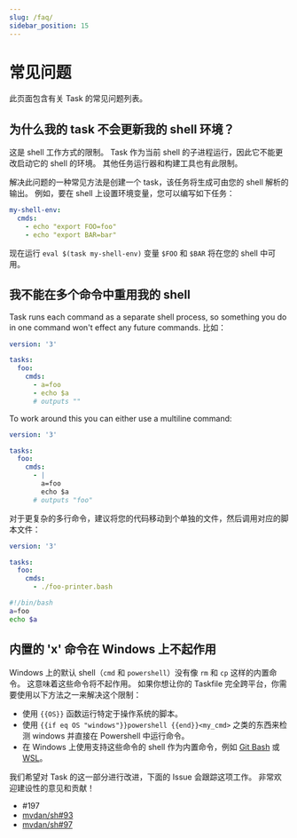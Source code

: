 ```yaml
---
slug: /faq/
sidebar_position: 15
---
```


# 常见问题

此页面包含有关 Task 的常见问题列表。

## 为什么我的 task 不会更新我的 shell 环境？

这是 shell 工作方式的限制。 Task 作为当前 shell 的子进程运行，因此它不能更改启动它的 shell 的环境。 其他任务运行器和构建工具也有此限制。

解决此问题的一种常见方法是创建一个 task，该任务将生成可由您的 shell 解析的输出。 例如，要在 shell 上设置环境变量，您可以编写如下任务：

```yaml
my-shell-env:
  cmds:
    - echo "export FOO=foo"
    - echo "export BAR=bar"
```

现在运行 `eval $(task my-shell-env)` 变量 `$FOO` 和 `$BAR` 将在您的 shell 中可用。

## 我不能在多个命令中重用我的 shell

Task runs each command as a separate shell process, so something you do in one command won't effect any future commands. 比如：

```yaml
version: '3'

tasks:
  foo:
    cmds:
      - a=foo
      - echo $a
      # outputs ""
```

To work around this you can either use a multiline command:

```yaml
version: '3'

tasks:
  foo:
    cmds:
      - |
        a=foo
        echo $a
      # outputs "foo"
```

对于更复杂的多行命令，建议将您的代码移动到个单独的文件，然后调用对应的脚本文件：

```yaml
version: '3'

tasks:
  foo:
    cmds:
      - ./foo-printer.bash
```

```bash
#!/bin/bash
a=foo
echo $a
```

## 内置的 'x' 命令在 Windows 上不起作用

Windows 上的默认 shell（`cmd` 和 `powershell`）没有像 `rm` 和 `cp` 这样的内置命令。 这意味着这些命令将不起作用。 如果你想让你的 Taskfile 完全跨平台，你需要使用以下方法之一来解决这个限制：

- 使用 `{{OS}}` 函数运行特定于操作系统的脚本。
- 使用 `{{if eq OS "windows"}}powershell {{end}}<my_cmd>` 之类的东西来检测 windows 并直接在 Powershell 中运行命令。
- 在 Windows 上使用支持这些命令的 shell 作为内置命令，例如 [Git Bash][git-bash] 或 [WSL][wsl]。

我们希望对 Task 的这一部分进行改进，下面的 Issue 会跟踪这项工作。 非常欢迎建设性的意见和贡献！

- #197
- [mvdan/sh#93](https://github.com/mvdan/sh/issues/93)
- [mvdan/sh#97](https://github.com/mvdan/sh/issues/97)

<!-- prettier-ignore-start -->

<!-- prettier-ignore-end -->
[git-bash]: https://gitforwindows.org/
[wsl]: https://learn.microsoft.com/en-us/windows/wsl/install
